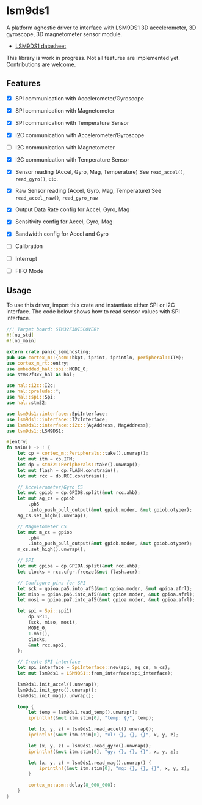 # lsm9ds1

A platform agnostic driver to interface with LSM9DS1 3D accelerometer, 3D gyroscope, 3D magnetometer sensor module.

* [LSM9DS1 datasheet](https://www.st.com/resource/en/datasheet/lsm9ds1.pdf)

This library is work in progress. Not all features are implemented yet. Contributions are welcome.

## Features

* [x] SPI communication with Accelerometer/Gyroscope
* [x] SPI communication with Magnetometer
* [x] SPI communication with Temperature Sensor
* [x] I2C communication with Accelerometer/Gyroscope
* [ ] I2C communication with Magnetometer
* [x] I2C communication with Temperature Sensor
* [x] Sensor reading (Accel, Gyro, Mag, Temperature) See `read_accel()`, `read_gyro()`, etc.
* [x] Raw Sensor reading (Accel, Gyro, Mag, Temperature) See `read_accel_raw()`, `read_gyro_raw`
* [x] Output Data Rate config for Accel, Gyro, Mag
* [x] Sensitivity config for Accel, Gyro, Mag
* [x] Bandwidth config for Accel and Gyro
* [ ] Calibration
* [ ] Interrupt
* [ ] FIFO Mode


## Usage

To use this driver, import this crate and instantiate either SPI or I2C interface. The code below shows how to read sensor values with SPI interface.

```rust
//! Target board: STM32F3DISCOVERY
#![no_std]
#![no_main]

extern crate panic_semihosting;
pub use cortex_m::{asm::bkpt, iprint, iprintln, peripheral::ITM};
use cortex_m_rt::entry;
use embedded_hal::spi::MODE_0;
use stm32f3xx_hal as hal;

use hal::i2c::I2c;
use hal::prelude::*;
use hal::spi::Spi;
use hal::stm32;

use lsm9ds1::interface::SpiInterface;
use lsm9ds1::interface::I2cInterface;
use lsm9ds1::interface::i2c::{AgAddress, MagAddress};
use lsm9ds1::LSM9DS1;

#[entry]
fn main() -> ! {
    let cp = cortex_m::Peripherals::take().unwrap();
    let mut itm = cp.ITM;
    let dp = stm32::Peripherals::take().unwrap();
    let mut flash = dp.FLASH.constrain();
    let mut rcc = dp.RCC.constrain();

    // Accelerometer/Gyro CS
    let mut gpiob = dp.GPIOB.split(&mut rcc.ahb);
    let mut ag_cs = gpiob
        .pb5
        .into_push_pull_output(&mut gpiob.moder, &mut gpiob.otyper);
    ag_cs.set_high().unwrap();

    // Magnetometer CS
    let mut m_cs = gpiob
        .pb4
        .into_push_pull_output(&mut gpiob.moder, &mut gpiob.otyper);
    m_cs.set_high().unwrap();

    // SPI
    let mut gpioa = dp.GPIOA.split(&mut rcc.ahb);
    let clocks = rcc.cfgr.freeze(&mut flash.acr);

    // Configure pins for SPI
    let sck = gpioa.pa5.into_af5(&mut gpioa.moder, &mut gpioa.afrl);
    let miso = gpioa.pa6.into_af5(&mut gpioa.moder, &mut gpioa.afrl);
    let mosi = gpioa.pa7.into_af5(&mut gpioa.moder, &mut gpioa.afrl);

    let spi = Spi::spi1(
        dp.SPI1,
        (sck, miso, mosi),
        MODE_0,
        1.mhz(),
        clocks,
        &mut rcc.apb2,
    );

    // Create SPI interface
    let spi_interface = SpiInterface::new(spi, ag_cs, m_cs);
    let mut lsm9ds1 = LSM9DS1::from_interface(spi_interface);

    lsm9ds1.init_accel().unwrap();
    lsm9ds1.init_gyro().unwrap();
    lsm9ds1.init_mag().unwrap();

    loop {
        let temp = lsm9ds1.read_temp().unwrap();
        iprintln!(&mut itm.stim[0], "temp: {}", temp);

        let (x, y, z) = lsm9ds1.read_accel().unwrap();
        iprintln!(&mut itm.stim[0], "xl: {}, {}, {}", x, y, z);

        let (x, y, z) = lsm9ds1.read_gyro().unwrap();
        iprintln!(&mut itm.stim[0], "gy: {}, {}, {}", x, y, z);

        let (x, y, z) = lsm9ds1.read_mag().unwrap() {
            iprintln!(&mut itm.stim[0], "mg: {}, {}, {}", x, y, z);
        }

        cortex_m::asm::delay(8_000_000);
    }
}
```
